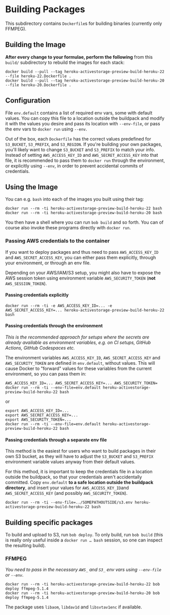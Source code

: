 # Building Packages

This subdirectory contains `Dockerfile`s for building binaries (currently only FFMPEG).

## Building the Image

**After every change to your formulae, perform the following** from this `build/` subdirectory to rebuild the images for each stack:

    docker build --pull --tag heroku-activestorage-preview-build-heroku-22 --file heroku-22.Dockerfile .
    docker build --pull --tag heroku-activestorage-preview-build-heroku-20 --file heroku-20.Dockerfile .

## Configuration

File `env.default` contains a list of required env vars, some with default values. You can copy this file to a location outside the buildpack and modify it with the values you desire and pass its location with `--env-file`, or pass the env vars to `docker run` using `--env`.

Out of the box, each `Dockerfile` has the correct values predefined for `S3_BUCKET`, `S3_PREFIX`, and `S3_REGION`. If you're building your own packages, you'll likely want to change `S3_BUCKET` and `S3_PREFIX` to match your info. Instead of setting `AWS_ACCESS_KEY_ID` and `AWS_SECRET_ACCESS_KEY` into that file, it is recommended to pass them to `docker run` through the environment, or explicitly using `--env`, in order to prevent accidental commits of credentials.

## Using the Image

You can e.g. `bash` into each of the images you built using their tag:

    docker run --rm -ti heroku-activestorage-preview-build-heroku-22 bash
    docker run --rm -ti heroku-activestorage-preview-build-heroku-20 bash

You then have a shell where you can run `bob build` and so forth. You can of course also invoke these programs directly with `docker run`.

### Passing AWS credentials to the container

If you want to deploy packages and thus need to pass `AWS_ACCESS_KEY_ID` and `AWS_SECRET_ACCESS_KEY`, you can either pass them explicitly, through your environment, or through an env file.

Depending on your AWS/IAM/S3 setup, you might also have to expose the AWS session token using environment variable `AWS_SECURITY_TOKEN` (**not** `AWS_SESSION_TOKEN`).

#### Passing credentials explicitly

    docker run --rm -ti -e AWS_ACCESS_KEY_ID=... -e AWS_SECRET_ACCESS_KEY=... heroku-activestorage-preview-build-heroku-22 bash

#### Passing credentials through  the environment

*This is the recommended approach for setups where the secrets are already available as environment variables, e.g. on CI setups, GitHub Actions, GitHub Codespaces etc.*

The environment variables `AWS_ACCESS_KEY_ID`, `AWS_SECRET_ACCESS_KEY` and `AWS_SECURITY_TOKEN` are defined in `env.default`, without values. This will cause Docker to "forward" values for these variables from the current environment, so you can pass them in:

    AWS_ACCESS_KEY_ID=... AWS_SECRET_ACCESS_KEY=... AWS_SECURITY_TOKEN= docker run --rm -ti --env-file=env.default heroku-activestorage-preview-build-heroku-22 bash

or

    export AWS_ACCESS_KEY_ID=...
    export AWS_SECRET_ACCESS_KEY=...
    export AWS_SECURITY_TOKEN=...
    docker run --rm -ti --env-file=env.default heroku-activestorage-preview-build-heroku-22 bash

#### Passing credentials through a separate env file

This method is the easiest for users who want to build packages in their own S3 bucket, as they will have to adjust the `S3_BUCKET` and `S3_PREFIX` environment variable values anyway from their default values.

For this method, it is important to keep the credentials file in a location outside the buildpack, so that your credentials aren't accidentally committed. Copy `env.default` **to a safe location outside the buildpack directory**, and insert your values for `AWS_ACCESS_KEY_ID`and `AWS_SECRET_ACCESS_KEY` (and possibly `AWS_SECURITY_TOKEN`).

    docker run --rm -ti --env-file=../SOMEPATHOUTSIDE/s3.env heroku-activestorage-preview-build-heroku-22 bash

## Building specific packages

To build and upload to S3, run `bob deploy`. To only build, run `bob build` (this is really only useful inside a `docker run … bash` session, so one can inspect the resulting build).

### FFMPEG

*You need to pass in the necessary `AWS_` and `S3_` env vars using `--env-file` or `--env`.*

    docker run --rm -ti heroku-activestorage-preview-build-heroku-22 bob deploy ffmpeg-5.1.4
    docker run --rm -ti heroku-activestorage-preview-build-heroku-20 bob deploy ffmpeg-5.1.4

The package uses `libaom`, `libdav1d` and `libsvtav1enc` if available.

